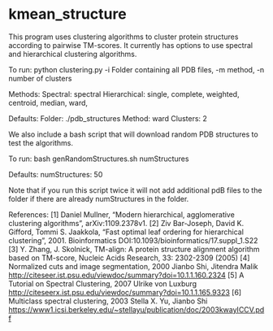 # kmean_structure
This program uses clustering algorithms to cluster protein structures according to
pairwise TM-scores. It currently has options to use spectral and hierarchical clustering
algorithms.

To run: python clustering.py -i Folder containing all PDB files, -m method, -n number of clusters

Methods: Spectral: spectral
         Hierarchical: single, complete, weighted, centroid, median, ward,

Defaults: Folder: ./pdb_structures
          Method: ward
          Clusters: 2


We also include a bash script that will download random PDB structures to test
the algorithms.

To run: bash genRandomStructures.sh numStructures

Defaults: numStructures: 50

Note that if you run this script twice it will not add additional pdB files to the
folder if there are already numStructures in the folder.

References:
[1] Daniel Mullner, “Modern hierarchical, agglomerative clustering algorithms”, arXiv:1109.2378v1.
[2] Ziv Bar-Joseph, David K. Gifford, Tommi S. Jaakkola, “Fast optimal leaf ordering for hierarchical clustering”, 2001. Bioinformatics DOI:10.1093/bioinformatics/17.suppl_1.S22
[3] Y. Zhang, J. Skolnick, TM-align: A protein structure alignment algorithm based on TM-score, Nucleic Acids Research, 33: 2302-2309 (2005)
[4] Normalized cuts and image segmentation, 2000 Jianbo Shi, Jitendra Malik http://citeseer.ist.psu.edu/viewdoc/summary?doi=10.1.1.160.2324
[5] A Tutorial on Spectral Clustering, 2007 Ulrike von Luxburg http://citeseerx.ist.psu.edu/viewdoc/summary?doi=10.1.1.165.9323
[6] Multiclass spectral clustering, 2003 Stella X. Yu, Jianbo Shi https://www1.icsi.berkeley.edu/~stellayu/publication/doc/2003kwayICCV.pdf

